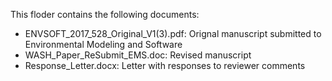 This floder contains the following documents:
* ENVSOFT_2017_528_Original_V1(3).pdf: Orignal manuscript submitted to Environmental Modeling and Software
* WASH_Paper_ReSubmit_EMS.doc: Revised manuscript
* Response_Letter.docx: Letter with responses to reviewer comments
